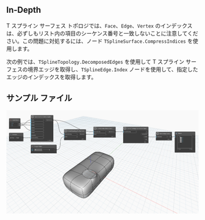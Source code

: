 ## In-Depth
T スプライン サーフェス トポロジでは、`Face`、`Edge`、`Vertex` のインデックスは、必ずしもリスト内の項目のシーケンス番号と一致しないことに注意してください。この問題に対処するには、ノード `TSplineSurface.CompressIndices` を使用します。

次の例では、`TSplineTopology.DecomposedEdges` を使用して T スプライン サーフェスの境界エッジを取得し、`TSplineEdge.Index` ノードを使用して、指定したエッジのインデックスを取得します。

## サンプル ファイル

![Example](./Autodesk.DesignScript.Geometry.TSpline.TSplineEdge.Index_img.jpg)
